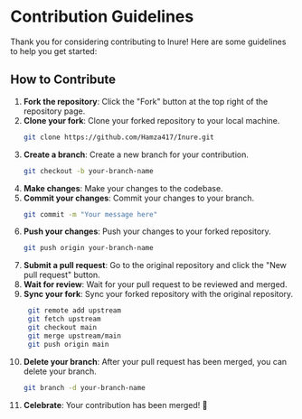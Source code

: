 # Contribution Guidelines

Thank you for considering contributing to Inure! Here are some guidelines to help you get
started:

## How to Contribute

1. **Fork the repository**: Click the "Fork" button at the top right of the repository page.
2. **Clone your fork**: Clone your forked repository to your local machine.
   ```sh
   git clone https://github.com/Hamza417/Inure.git
    ```
3. **Create a branch**: Create a new branch for your contribution.
    ```sh
    git checkout -b your-branch-name
     ```
4. **Make changes**: Make your changes to the codebase.
5. **Commit your changes**: Commit your changes to your branch.
   ```sh
   git commit -m "Your message here"
    ```
6. **Push your changes**: Push your changes to your forked repository.
   ```sh
   git push origin your-branch-name
    ```
7. **Submit a pull request**: Go to the original repository and click the "New pull request" button.
8. **Wait for review**: Wait for your pull request to be reviewed and merged.
9. **Sync your fork**: Sync your forked repository with the original repository.
   ```sh
    git remote add upstream
    git fetch upstream
    git checkout main
    git merge upstream/main
    git push origin main
    ```
10. **Delete your branch**: After your pull request has been merged, you can delete your branch.
    ```sh
    git branch -d your-branch-name
    ```
11. **Celebrate**: Your contribution has been merged! 🎉
